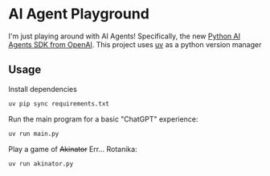 # AI Agent Playground

I'm just playing around with AI Agents! Specifically, the new [Python AI Agents SDK from OpenAI](https://github.com/openai/openai-agents-python). This project uses [uv](https://github.com/astral-sh/uv) as a python version manager

## Usage
Install dependencies
```sh
uv pip sync requirements.txt
```

Run the main program for a basic "ChatGPT" experience:
```sh
uv run main.py
```

Play a game of ~~Akinator~~ Err... Rotanika:
```sh
uv run akinator.py
```
